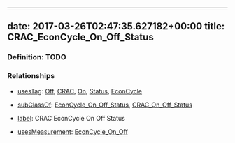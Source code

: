 
---
date: 2017-03-26T02:47:35.627182+00:00
title: CRAC_EconCycle_On_Off_Status
---
### Definition: TODO

### Relationships

* [usesTag](https://brickschema.org/schema/1.0/BrickFrame#usesTag): [Off](https://brickschema.org/schema/1.0/BrickTag#Off), [CRAC](https://brickschema.org/schema/1.0/BrickTag#CRAC), [On](https://brickschema.org/schema/1.0/BrickTag#On), [Status](https://brickschema.org/schema/1.0/BrickTag#Status), [EconCycle](https://brickschema.org/schema/1.0/BrickTag#EconCycle)

* [subClassOf](http://www.w3.org/2000/01/rdf-schema#subClassOf): [EconCycle_On_Off_Status](https://brickschema.org/schema/1.0/Brick#EconCycle_On_Off_Status), [CRAC_On_Off_Status](https://brickschema.org/schema/1.0/Brick#CRAC_On_Off_Status)

* [label](http://www.w3.org/2000/01/rdf-schema#label): CRAC EconCycle On Off Status

* [usesMeasurement](https://brickschema.org/schema/1.0/BrickFrame#usesMeasurement): [EconCycle_On_Off](https://brickschema.org/schema/1.0/Brick#EconCycle_On_Off)
